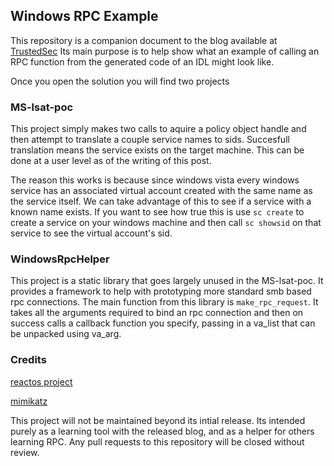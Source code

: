 ## Windows RPC Example

This repository is a companion document to the blog available at [TrustedSec](https://trustedsec.com/blog/rpc-programming-for-the-aspiring-windows-developer) Its main purpose is to help show what an example of calling an RPC function from the generated code of an IDL might look like.

Once you open the solution you will find two projects

### MS-lsat-poc

This project simply makes two calls to aquire a policy object handle and then attempt to translate a couple service names to sids.  Succesfull translation means the service exists on the target machine.  This can be done at a user level as of the writing of this post.

The reason this works is because since windows vista every windows service has an associated virtual account created with the same name as the service itself.  We can take advantage of this to see if a service with a known name exists.  If you want to see how true this is use `sc create` to create a service on your windows machine and then call `sc showsid` on that service to see the virtual account's sid.

### WindowsRpcHelper

This project is a static library that goes largely unused in the MS-lsat-poc.  It provides a framework to help with prototyping more standard smb based rpc connections.  The main function from this library is `make_rpc_request`.  It takes all the arguments required to bind an rpc connection and then on success calls a callback function you specify, passing in a va_list that can be unpacked using va_arg.

### Credits

[reactos project](https://github.com/reactos/reactos)

[mimikatz](https://github.com/gentilkiwi/mimikatz)


This project will not be maintained beyond its intial release.  Its intended purely as a learning tool with the released blog, and as a helper for others learning RPC.  Any pull requests to this repository will be closed without review.

